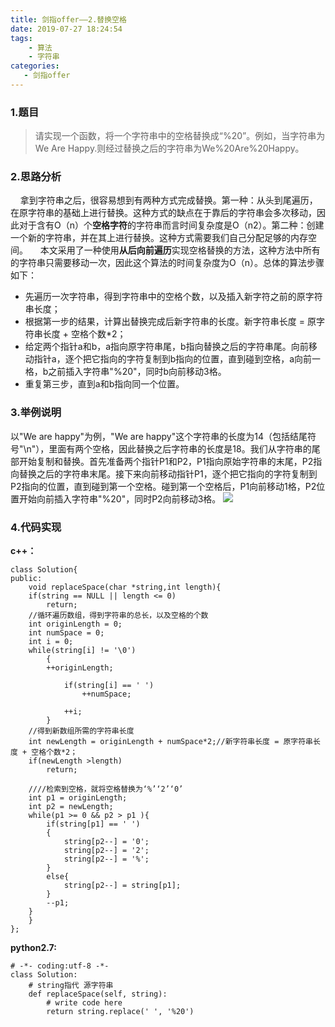 ```yaml
---
title: 剑指offer——2.替换空格
date: 2019-07-27 18:24:54
tags:
	- 算法
	- 字符串
categories:
   - 剑指offer
---
```

### 1.题目
>请实现一个函数，将一个字符串中的空格替换成“%20”。例如，当字符串为We Are Happy.则经过替换之后的字符串为We%20Are%20Happy。

### 2.思路分析
&nbsp;&nbsp;&nbsp;&nbsp;拿到字符串之后，很容易想到有两种方式完成替换。第一种：从头到尾遍历，在原字符串的基础上进行替换。这种方式的缺点在于靠后的字符串会多次移动，因此对于含有O（n）个**空格字符**的字符串而言时间复杂度是O（n2）。第二种：创建一个新的字符串，并在其上进行替换。这种方式需要我们自己分配足够的内存空间。
&nbsp;&nbsp;&nbsp;&nbsp;本文采用了一种使用**从后向前遍历**实现空格替换的方法，这种方法中所有的字符串只需要移动一次，因此这个算法的时间复杂度为O（n）。总体的算法步骤如下：
<!--more-->
- 先遍历一次字符串，得到字符串中的空格个数，以及插入新字符之前的原字符串长度；
- 根据第一步的结果，计算出替换完成后新字符串的长度。新字符串长度 = 原字符串长度 + 空格个数*2；
- 给定两个指针a和b，a指向原字符串尾，b指向替换之后的字符串尾。向前移动指针a，逐个把它指向的字符复制到b指向的位置，直到碰到空格，a向前一格，b之前插入字符串"%20"，同时b向前移动3格。
- 重复第三步，直到a和b指向同一个位置。

### 3.举例说明
以"We are happy"为例，"We are happy"这个字符串的长度为14（包括结尾符号"\n"），里面有两个空格，因此替换之后字符串的长度是18。我们从字符串的尾部开始复制和替换。首先准备两个指针P1和P2，P1指向原始字符串的末尾，P2指向替换之后的字符串末尾。接下来向前移动指针P1，逐个把它指向的字符复制到P2指向的位置，直到碰到第一个空格。碰到第一个空格后，P1向前移动1格，P2位置开始向前插入字符串"%20"，同时P2向前移动3格。
![](字符串例子.jpg)

### 4.代码实现
**c++：**
```
class Solution{
public:
	void replaceSpace(char *string,int length){
    if(string == NULL || length <= 0)
    	return;
    //循环遍历数组，得到字符串的总长，以及空格的个数
    int originLength = 0;
    int numSpace = 0;
    int i = 0;
    while(string[i] != '\0')
    	{
        ++originLength;

        	if(string[i] == ' ')
            	++numSpace;

            ++i;
        }
    //得到新数组所需的字符串长度
    int newLength = originLength + numSpace*2;//新字符串长度 = 原字符串长度 + 空格个数*2；
    if(newLength >length)
    	return;

	////检索到空格，就将空格替换为‘%’‘2’‘0’
    int p1 = originLength;
    int p2 = newLength;
    while(p1 >= 0 && p2 > p1 ){
    	if(string[p1] == ' ')
        {
        	string[p2--] = '0';
            string[p2--] = '2';
            string[p2--] = '%';
        }
        else{
            string[p2--] = string[p1];
        }
        --p1;
    }
    }
};
```
**python2.7:**
```
# -*- coding:utf-8 -*-
class Solution:
    # string指代 源字符串
    def replaceSpace(self, string):
        # write code here
        return string.replace(' ', '%20')
```
































